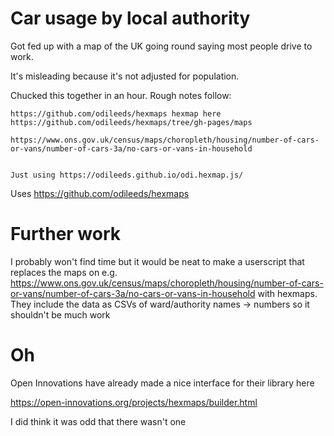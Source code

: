 # Car usage by local authority

Got fed up with a map of the UK going round saying most people drive to work.

It's misleading because it's not adjusted for population.

Chucked this together in an hour. Rough notes follow:

```
https://github.com/odileeds/hexmaps hexmap here https://github.com/odileeds/hexmaps/tree/gh-pages/maps

https://www.ons.gov.uk/census/maps/choropleth/housing/number-of-cars-or-vans/number-of-cars-3a/no-cars-or-vans-in-household


Just using https://odileeds.github.io/odi.hexmap.js/
```

Uses https://github.com/odileeds/hexmaps

# Further work

I probably won't find time but it would be neat to make a userscript that replaces the maps on e.g. https://www.ons.gov.uk/census/maps/choropleth/housing/number-of-cars-or-vans/number-of-cars-3a/no-cars-or-vans-in-household with hexmaps. They include the data as CSVs of ward/authority names -> numbers so it shouldn't be much work

# Oh

Open Innovations have already made a nice interface for their library here

https://open-innovations.org/projects/hexmaps/builder.html


I did think it was odd that there wasn't one
